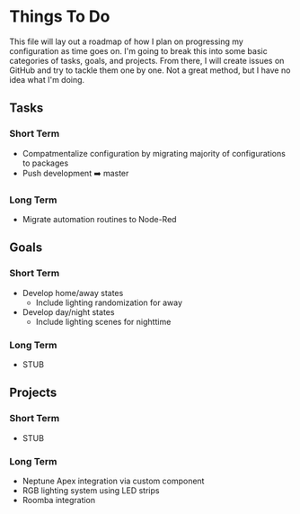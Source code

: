 # Things To Do
This file will lay out a roadmap of how I plan on progressing my configuration
as time goes on. I'm going to break this into some basic categories of tasks,
goals, and projects. From there, I will create issues on GitHub and try to
tackle them one by one. Not a great method, but I have no idea what I'm doing.
## Tasks
### Short Term
- Compatmentalize configuration by migrating majority of configurations to packages
- Push development :arrow_right: master
### Long Term
- Migrate automation routines to Node-Red
## Goals
### Short Term
- Develop home/away states
  - Include lighting randomization for away
- Develop day/night states
  - Include lighting scenes for nighttime
### Long Term
- STUB
## Projects
### Short Term
- STUB
### Long Term
- Neptune Apex integration via custom component
- RGB lighting system using LED strips
- Roomba integration